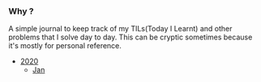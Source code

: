 ### Why ?

A simple journal to keep track of my TILs(Today I Learnt) and other problems that I solve day to day.
This can be cryptic sometimes because it's mostly for personal reference.

- [2020](./2020/README.md)
  - [Jan](./2020/Jan/)

